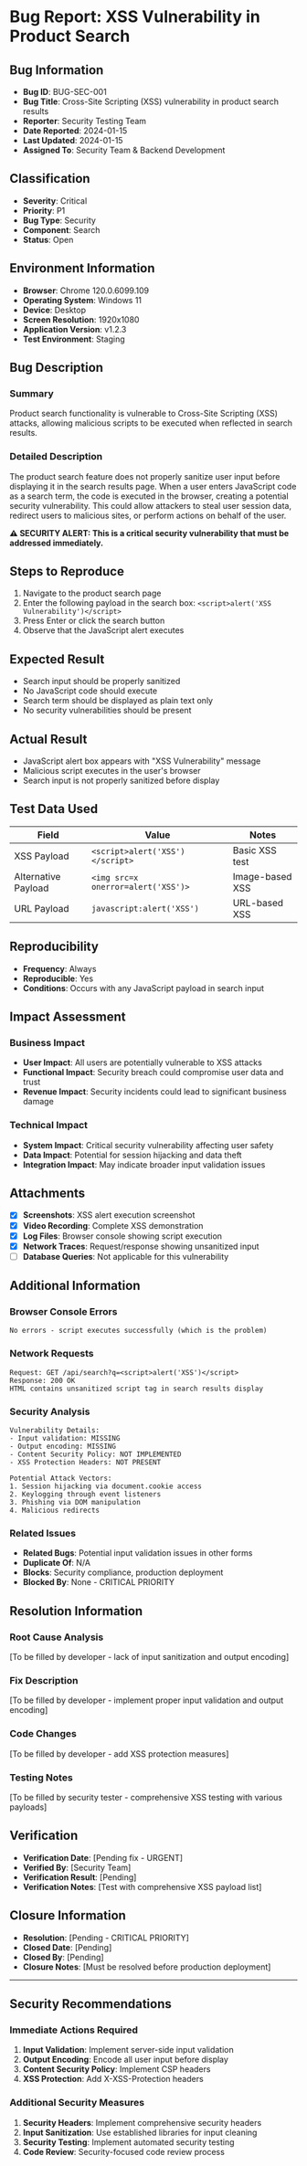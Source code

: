 # Bug Report: XSS Vulnerability in Product Search

## Bug Information
- **Bug ID**: BUG-SEC-001
- **Bug Title**: Cross-Site Scripting (XSS) vulnerability in product search results
- **Reporter**: Security Testing Team
- **Date Reported**: 2024-01-15
- **Last Updated**: 2024-01-15
- **Assigned To**: Security Team & Backend Development

## Classification
- **Severity**: Critical
- **Priority**: P1
- **Bug Type**: Security
- **Component**: Search
- **Status**: Open

## Environment Information
- **Browser**: Chrome 120.0.6099.109
- **Operating System**: Windows 11
- **Device**: Desktop
- **Screen Resolution**: 1920x1080
- **Application Version**: v1.2.3
- **Test Environment**: Staging

## Bug Description
### Summary
Product search functionality is vulnerable to Cross-Site Scripting (XSS) attacks, allowing malicious scripts to be executed when reflected in search results.

### Detailed Description
The product search feature does not properly sanitize user input before displaying it in the search results page. When a user enters JavaScript code as a search term, the code is executed in the browser, creating a potential security vulnerability. This could allow attackers to steal user session data, redirect users to malicious sites, or perform actions on behalf of the user.

**⚠️ SECURITY ALERT: This is a critical security vulnerability that must be addressed immediately.**

## Steps to Reproduce
1. Navigate to the product search page
2. Enter the following payload in the search box: `<script>alert('XSS Vulnerability')</script>`
3. Press Enter or click the search button
4. Observe that the JavaScript alert executes

## Expected Result
- Search input should be properly sanitized
- No JavaScript code should execute
- Search term should be displayed as plain text only
- No security vulnerabilities should be present

## Actual Result
- JavaScript alert box appears with "XSS Vulnerability" message
- Malicious script executes in the user's browser
- Search input is not properly sanitized before display

## Test Data Used
| Field | Value | Notes |
|-------|-------|-------|
| XSS Payload | `<script>alert('XSS')</script>` | Basic XSS test |
| Alternative Payload | `<img src=x onerror=alert('XSS')>` | Image-based XSS |
| URL Payload | `javascript:alert('XSS')` | URL-based XSS |

## Reproducibility
- **Frequency**: Always
- **Reproducible**: Yes
- **Conditions**: Occurs with any JavaScript payload in search input

## Impact Assessment
### Business Impact
- **User Impact**: All users are potentially vulnerable to XSS attacks
- **Functional Impact**: Security breach could compromise user data and trust
- **Revenue Impact**: Security incidents could lead to significant business damage

### Technical Impact
- **System Impact**: Critical security vulnerability affecting user safety
- **Data Impact**: Potential for session hijacking and data theft
- **Integration Impact**: May indicate broader input validation issues

## Attachments
- [x] **Screenshots**: XSS alert execution screenshot
- [x] **Video Recording**: Complete XSS demonstration
- [x] **Log Files**: Browser console showing script execution
- [x] **Network Traces**: Request/response showing unsanitized input
- [ ] **Database Queries**: Not applicable for this vulnerability

## Additional Information
### Browser Console Errors
```
No errors - script executes successfully (which is the problem)
```

### Network Requests
```
Request: GET /api/search?q=<script>alert('XSS')</script>
Response: 200 OK
HTML contains unsanitized script tag in search results display
```

### Security Analysis
```
Vulnerability Details:
- Input validation: MISSING
- Output encoding: MISSING  
- Content Security Policy: NOT IMPLEMENTED
- XSS Protection Headers: NOT PRESENT

Potential Attack Vectors:
1. Session hijacking via document.cookie access
2. Keylogging through event listeners
3. Phishing via DOM manipulation
4. Malicious redirects
```

### Related Issues
- **Related Bugs**: Potential input validation issues in other forms
- **Duplicate Of**: N/A
- **Blocks**: Security compliance, production deployment
- **Blocked By**: None - CRITICAL PRIORITY

## Resolution Information
### Root Cause Analysis
[To be filled by developer - lack of input sanitization and output encoding]

### Fix Description
[To be filled by developer - implement proper input validation and output encoding]

### Code Changes
[To be filled by developer - add XSS protection measures]

### Testing Notes
[To be filled by security tester - comprehensive XSS testing with various payloads]

## Verification
- **Verification Date**: [Pending fix - URGENT]
- **Verified By**: [Security Team]
- **Verification Result**: [Pending]
- **Verification Notes**: [Test with comprehensive XSS payload list]

## Closure Information
- **Resolution**: [Pending - CRITICAL PRIORITY]
- **Closed Date**: [Pending]
- **Closed By**: [Pending]
- **Closure Notes**: [Must be resolved before production deployment]

---

## Security Recommendations

### Immediate Actions Required
1. **Input Validation**: Implement server-side input validation
2. **Output Encoding**: Encode all user input before display
3. **Content Security Policy**: Implement CSP headers
4. **XSS Protection**: Add X-XSS-Protection headers

### Additional Security Measures
1. **Security Headers**: Implement comprehensive security headers
2. **Input Sanitization**: Use established libraries for input cleaning
3. **Security Testing**: Implement automated security testing
4. **Code Review**: Security-focused code review process